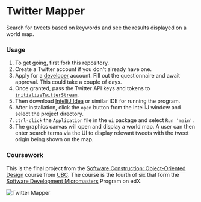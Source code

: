 # Twitter Mapper

Search for tweets based on keywords and see the results displayed on a world map.

### Usage

1. To get going, first fork this repository.
2. Create a Twitter account if you don't already have one.
3. Apply for a [developer](https://apps.twitter.com/) account. Fill out the questionnaire and await approval. This could take a couple of days.
4. Once granted, pass the Twitter API keys and tokens to [`initializeTwitterStream`](https://github.com/Isoaxe/twitter-mapper/blob/main/src/twitter/LiveTwitterSource.java#L47-L50).
5. Then download [IntelliJ Idea](https://www.jetbrains.com/idea/) or similar IDE for running the program.
6. After installation, click the `open` button from the IntelliJ window and select the project directory.
7. `ctrl-click` the `Application` file in the `ui` package and select `Run 'main'`.
8. The graphics canvas will open and display a world map. A user can then enter search terms via the UI to display relevant tweets with the tweet origin being shown on the map.

### Coursework

This is the final project from the [Software Construction: Object-Oriented Design](https://www.edx.org/course/software-construction-object-oriented-design) course from [UBC](https://www.ubc.ca/). The course is the fourth of six that form the [Software Development Micromasters](https://www.edx.org/micromasters/ubcx-software-development) Program on edX.

![Twitter Mapper](./data/twitter_mapper.png?raw=true)